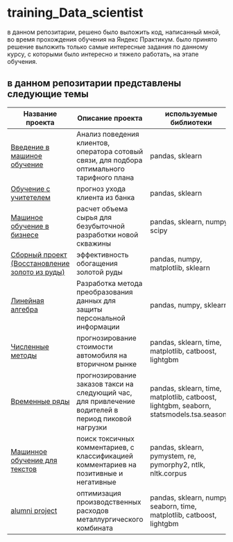 # training_Data_scientist
в данном репозитарии, решено было выложить код, написанный мной, во время прохождения обучения на Яндекс Практикум. было принято решение выложить только самые интересные задания по данному курсу, с которыми было интересно и тяжело работать, на этапе обучения.
## в данном репозитарии представлены следующие темы


Название проекта|Описание проекта|используемые библиотеки
-----------------------------|-----------------------------------------|------------------------
[Введение в машиное обучение](https://github.com/vvtyurin/training_Data_scientist/tree/main/Introduction%20to%20Machine%20Learning)|Анализ поведения клиентов, оператора сотовый связи, для подбора оптимального тарифного плана| pandas, sklearn
[Обучение с учитетелем](https://github.com/vvtyurin/training_Data_scientist/tree/main/Training%20with%20a%20teacher)|прогноз ухода клиента из банка| pandas, sklearn
[Машиное обучение в бизнесе](https://github.com/vvtyurin/training_Data_scientist/tree/main/Machine%20learning%20in%20business)|расчет объема сырья для безубыточной разработки новой скважины | pandas, sklearn, numpy, scipy
[Сборный проект (Восстановление золото из руды)](https://github.com/vvtyurin/training_Data_scientist/tree/main/Combined%20project%20-%201)|эффективность обогащения золотой руды| pandas, numpy, matplotlib, sklearn
[Линейная алгебра](https://github.com/vvtyurin/training_Data_scientist/tree/main/Linear%20Algebra)|Разработка метода преобразования данных для защиты персональной информации|pandas, numpy, sklearn
[Численные методы](https://github.com/vvtyurin/training_Data_scientist/tree/main/Numerical%20methods)|прогнозирование стоимости автомобиля на вторичном рынке| pandas, sklearn, time, matplotlib, catboost, lightgbm
[Временные ряды](https://github.com/vvtyurin/training_Data_scientist/tree/main/Time%20series)|прогнозирование заказов такси на следующий час, для привлечение водителей в период пиковой нагрузки| pandas, sklearn, time, matplotlib, catboost, lightgbm, seaborn, statsmodels.tsa.seasonal
[Машинное обучение для текстов](https://github.com/vvtyurin/training_Data_scientist/tree/main/Machine%20learning%20for%20texts)|поиск токсичных комментариев, с классификацией комментариев на позитивные и негативные| pandas, sklearn, pymystem, re, pymorphy2, ntlk, nltk.corpus
[alumni project](https://github.com/vvtyurin/training_Data_scientist/tree/main/alumni%20project)|оптимизация производственных расходов металлургического комбината| pandas, sklearn, numpy, seaborn, time, matplotlib, catboost, lightgbm
